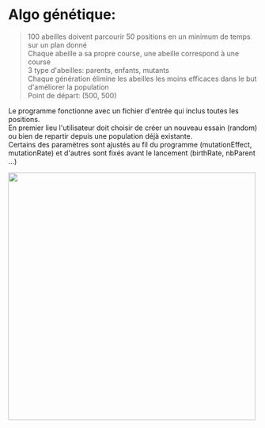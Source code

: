# Algo génétique:
> 100 abeilles doivent parcourir 50 positions en un minimum de temps sur un plan donné  
> Chaque abeille a sa propre course, une abeille correspond à une course  
> 3 type d'abeilles: parents, enfants, mutants  
> Chaque génération élimine les abeilles les moins efficaces dans le but d'améliorer la population  
> Point de départ: (500, 500)

Le programme fonctionne avec un fichier d'entrée qui inclus toutes les positions.  
En premier lieu l'utilisateur doit choisir de créer un nouveau essain (random) ou bien de repartir depuis une population déjà existante.  
Certains des paramètres sont ajustés au fil du programme (mutationEffect, mutationRate) et d'autres sont fixés avant le lancement (birthRate, nbParent ...)

<img src="https://user-images.githubusercontent.com/73102263/100369230-f0082480-3004-11eb-9624-fd3eb0685e30.gif" align="center" width="500" height="500" />